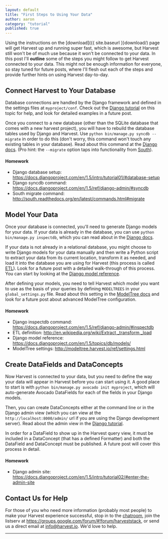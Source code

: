 ```yaml
---
layout: default
title: "First Steps to Using Your Data"
author: aaron
category: "tutorial"
published: true
---
```


Using the instructions on the [download]({{ site.baseurl }}download/) page will get Harvest up and running super fast, which is awesome, but Harvest still won't be of much use because it won't be connected to your data. In this post I'll **outline** some of the steps you might follow to get Harvest connected to your data. This might not be enough information for everyone, so stay tuned for future posts, where I'll flesh out each of the steps and provide further hints on using Harvest day-to-day.

## Connect Harvest to Your Database

Database connections are handled by the Django framework and defined in the settings files at `myproject/conf`. Check out the [Django tutorial](https://docs.djangoproject.com/en/1.5/intro/tutorial01/#database-setup) on this topic for help, and look for detailed examples in a future post.

Once you connect to a new database (other than the SQLite database that comes with a new harvest project), you will have to rebuild the database tables used by Django and Harvest. Use `python bin/manage.py syncdb --migrate` in order to do this (don't worry, this command won't touch any existing tables in your database). Read about this command at the [Django docs](https://docs.djangoproject.com/en/1.5/ref/django-admin/#syncdb). (Pro hint: the `--migrate` option taps into functionality from [South](http://south.readthedocs.org/en/latest/commands.html#migrate)).

#### Homework

+ Django database setup: https://docs.djangoproject.com/en/1.5/intro/tutorial01/#database-setup
+ Django syncdb command: https://docs.djangoproject.com/en/1.5/ref/django-admin/#syncdb
+ South migrate command: http://south.readthedocs.org/en/latest/commands.html#migrate

## Model Your Data

Once your database is connected, you'll need to generate Django models for your data. If your data is already in the database, you can use `python bin/manage.py inspectdb`, which you can read about in the [Django docs](https://docs.djangoproject.com/en/1.5/ref/django-admin/#inspectdb).

If your data is not already in a relational database, you might choose to write Django models for your data manually and then write a Python script to extract your data from its current location, transform it as needed, and load it into the database you are using for Harvest (this process is called [ETL](http://en.wikipedia.org/wiki/Extract,_transform,_load)). Look for a future post with a detailed walk-through of this process. You can start by looking at the [Django model reference](https://docs.djangoproject.com/en/1.5/topics/db/models/).

After defining your models, you need to tell Harvest which model you want to use as the basis of your queries by defining `MODELTREES` in your `global_settings.py` file. Read about this setting in the [ModelTree docs](http://modeltree.harvest.io/ref/settings.html) and look for a future post about advanced ModelTree configuration.

#### Homework

+ Django inspectdb command: https://docs.djangoproject.com/en/1.5/ref/django-admin/#inspectdb
+ ETL definition: http://en.wikipedia.org/wiki/Extract,_transform,_load
+ Django model reference: https://docs.djangoproject.com/en/1.5/topics/db/models/
+ ModelTree settings: http://modeltree.harvest.io/ref/settings.html

## Create DataFields and DataConcepts

Now Harvest is connected to your data, but you need to define the way your data will appear in Harvest before you can start using it. A good place to start is with `python bin/manage.py avocado init myproject`, which will auto-generate Avocado DataFields for each of the fields in your Django models.

Then, you can create DataConcepts either at the command line or in the Django admin view (which you can view at the `http://localhost:8000/admin/` url if you are using the Django development server). Read about the admin view in the [Django tutorial](https://docs.djangoproject.com/en/1.5/intro/tutorial02/#enter-the-admin-site).

In order for a DataField to show up in the Harvest query view, it must be included in a DataConcept (that has a defined Formatter) and both the DataField and DataConcept must be published. A future post will cover this process in detail.

#### Homework

+ Django admin site: https://docs.djangoproject.com/en/1.5/intro/tutorial02/#enter-the-admin-site

## Contact Us for Help

For those of you who need more information (probably most people) to make your Harvest experience successful, stop in to the [chatroom](http://harvest-platform.slack.com/), join the listserv at https://groups.google.com/forum/#!forum/harveststack, or send us a direct email at info@harvest.io. We'd love to help.

---

